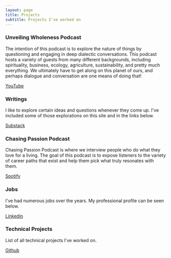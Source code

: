 ```yaml
---
layout: page
title: Projects
subtitle: Projects I've worked on
---
```


### Unveiling Wholeness Podcast
The intention of this podcast is to explore the nature of things by questioning and engaging in deep dialectic conversations. This podcast hosts a variety of guests from many different backgrounds, including spirituality, business, ecology, agriculture, sustainability, and pretty much everything. We ultimately have to get along on this planet of ours, and perhaps dialogue and conversation are one means of doing that!

[YouTube](https://youtube.com/playlist?list=PLAfOGjEqPTxD15V-lAQZrZkCBF5MU1Xv2&si=gvp6PnF5KxSQTr3A)

### Writings
I like to explore certain ideas and questions whenever they come up. I've included some of those explorations on this site and in the links below.

[Substack](https://domsniezka.substack.com/)


### Chasing Passion Podcast
Chasing Passion Podcast is where we interview people who do what they love for a living. The goal of this podcast is to expose listeners to the variety of career paths that exist and help them pick what truly resonates with them.

[Spotify](https://open.spotify.com/show/5i3fxJRzNyd1iZhSPRJErm)

### Jobs
I've had numerous jobs over the years. My professional profile can be seen below.

[Linkedin](www.linkedin.com/in/domantas-sniezka-553167142)

### Technical Projects
List of all technical projects I've worked on.

[Github](https://github.com/DomantasSniezka)


